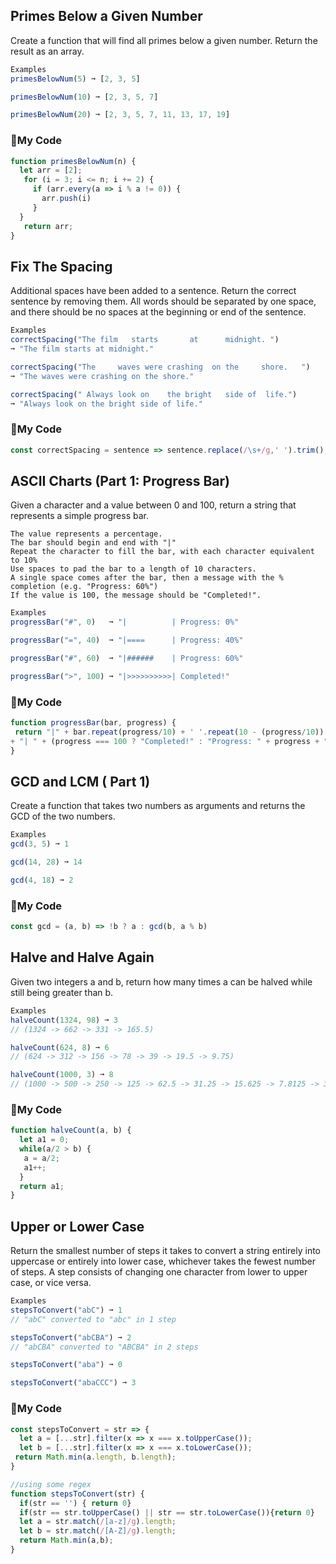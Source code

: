 ## Primes Below a Given Number
Create a function that will find all primes below a given number. Return the result as an array.
```js
Examples
primesBelowNum(5) ➞ [2, 3, 5]

primesBelowNum(10) ➞ [2, 3, 5, 7]

primesBelowNum(20) ➞ [2, 3, 5, 7, 11, 13, 17, 19]
```
### :stars:My Code
```js
function primesBelowNum(n) {
  let arr = [2];
   for (i = 3; i <= n; i += 2) {
     if (arr.every(a => i % a != 0)) {
       arr.push(i)
     }
  }
   return arr;
}
```

## Fix The Spacing
Additional spaces have been added to a sentence. Return the correct sentence by removing them. All words should be separated by one space, and there should be no spaces at the beginning or end of the sentence.
```js
Examples
correctSpacing("The film   starts       at      midnight. ")
➞ "The film starts at midnight."

correctSpacing("The     waves were crashing  on the     shore.   ")
➞ "The waves were crashing on the shore."

correctSpacing(" Always look on    the bright   side of  life.")
➞ "Always look on the bright side of life."
```
### :stars:My Code
```js
const correctSpacing = sentence => sentence.replace(/\s+/g,' ').trim();
```
## ASCII Charts (Part 1: Progress Bar)
Given a character and a value between 0 and 100, return a string that represents a simple progress bar.
```
The value represents a percentage.
The bar should begin and end with "|"
Repeat the character to fill the bar, with each character equivalent to 10%
Use spaces to pad the bar to a length of 10 characters.
A single space comes after the bar, then a message with the % completion (e.g. "Progress: 60%")
If the value is 100, the message should be "Completed!".
```
```js
Examples
progressBar("#", 0)   ➞ "|          | Progress: 0%"

progressBar("=", 40)  ➞ "|====      | Progress: 40%"

progressBar("#", 60)  ➞ "|######    | Progress: 60%"

progressBar(">", 100) ➞ "|>>>>>>>>>>| Completed!"
```
### :stars:My Code
```js
function progressBar(bar, progress) {
 return "|" + bar.repeat(progress/10) + ' '.repeat(10 - (progress/10))
+ "| " + (progress === 100 ? "Completed!" : "Progress: " + progress + "%")
}

```

## GCD and LCM ( Part 1)
Create a function that takes two numbers as arguments and returns the GCD of the two numbers.
```js
Examples
gcd(3, 5) ➞ 1

gcd(14, 28) ➞ 14

gcd(4, 18) ➞ 2
```
### :stars:My Code
```js
const gcd = (a, b) => !b ? a : gcd(b, a % b)
```
## Halve and Halve Again
Given two integers a and b, return how many times a can be halved while still being greater than b.
```js
Examples
halveCount(1324, 98) ➞ 3
// (1324 -> 662 -> 331 -> 165.5)

halveCount(624, 8) ➞ 6
// (624 -> 312 -> 156 -> 78 -> 39 -> 19.5 -> 9.75)

halveCount(1000, 3) ➞ 8
// (1000 -> 500 -> 250 -> 125 -> 62.5 -> 31.25 -> 15.625 -> 7.8125 -> 3.90625)
```
### :stars:My Code
```js
function halveCount(a, b) {
  let a1 = 0;
  while(a/2 > b) {
   a = a/2;
   a1++;
  }
  return a1;
}
```
## Upper or Lower Case
Return the smallest number of steps it takes to convert a string entirely into uppercase or entirely into lower case, whichever takes the fewest number of steps. A step consists of changing one character from lower to upper case, or vice versa.
```js
Examples
stepsToConvert("abC") ➞ 1
// "abC" converted to "abc" in 1 step

stepsToConvert("abCBA") ➞ 2
// "abCBA" converted to "ABCBA" in 2 steps

stepsToConvert("aba") ➞ 0

stepsToConvert("abaCCC") ➞ 3
```
### :stars:My Code
```js
const stepsToConvert = str => {
  let a = [...str].filter(x => x === x.toUpperCase());
  let b = [...str].filter(x => x === x.toLowerCase());
 return Math.min(a.length, b.length);
}

//using some regex
function stepsToConvert(str) {
  if(str == '') { return 0}
  if(str == str.toUpperCase() || str == str.toLowerCase()){return 0}
  let a = str.match(/[a-z]/g).length;
  let b = str.match(/[A-Z]/g).length;
  return Math.min(a,b);
}
```






